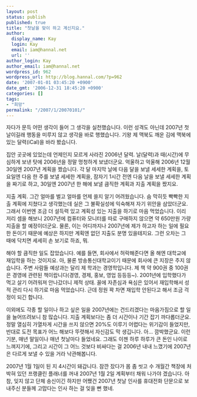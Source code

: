 ```yaml
---
layout: post
status: publish
published: true
title: "첫날을 맞이 하고 계신지요."
author:
  display_name: Kay
  login: Kay
  email: iam@hannal.net
  url: ''
author_login: Kay
author_email: iam@hannal.net
wordpress_id: 962
wordpress_url: http://blog.hannal.com/?p=962
date: '2007-01-01 03:45:20 +0900'
date_gmt: '2006-12-31 18:45:20 +0900'
categories: []
tags:
- "희망"
permalink: "/2007/1/20070101/"
---
```

<p>자다가 문득 어떤 생각이 들어 그 생각을 실천했습니다. 이런 성격도 아닌데 2007년 첫날이길래 행동을 미루지 않고 생각을 바로 행했습니다. 기왕 제 맥북도 깨운 김에 맥북에 있는 달력(iCal)을 바라 봤습니다.</p>
<p>집안 곳곳에 있었는데 언제인지 모르게 사라진 2006년 달력. 날(달력)과 때(시간)에 무심하게 보낸 탓에 2006년을 정말 멍청하게 보냈더군요. 억울하고 억울해 2006년 12월 30일엔 2007년 계획을 짰습니다. 각 달 마지막 날에 다음 달을 보낼 세세한 계획을, 토요일엔 다음 한 주를 보낼 세세한 계획을, 잠자기 1시간 전엔 다음 날을 보낼 세세한 계획을 짜기로 하고, 30일엔 2007년 한 해에 보낼 큼직한 계획과 지출 계획을 짰지요.</p>
<p>지출 계획. 그간 얼마를 벌고 얼마를 언제 쓸지 알기 어려웠습니다. 숨 막히듯 빡빡한 지출 계획에 지쳤다고 생각했는데 실은 그 불확실성에 익숙해져 자기 위안을 삼았더군요. 그래서 이번엔 조금 더 설득력 있고 계획성 있는 지출을 하기로 마음 먹었습니다. 이리 저리 셈을 해보니 2007년에 컴퓨터와 모니터를 따로 구매하지 않으면 약 650만원 가량 지출을 할 예정이더군요. 물론, 이는 어디까지나 2007년에 제가 하고자 하는 일에 필요한 돈이기 때문에 예상은 하지만 계획엔 없던 지출도 분명 있을테지요. 그런 오차는 그 때에 닥치면 세세히 손 보기로 하죠, 뭐.</p>
<p>해야 할 큼직한 일도 잡았습니다. 예를 들면, 회사에서 허락해준다면 올 해엔 대학교에 재입학을 하는 것이지요. 아, 물론 방송통신대학교이기 때문에 회사에 큰 지장은 주지 않습니다. 주변 사람들 예상과는 달리 제 학과는 경영학입니다. 제 책 약 900권 중 100권은 경영에 관련된 책이랍니다(경영, 경제, 홍보, 영업 등등등~). 2001년에 입학했다가 먹고 살기 어려워져 안나갔더니 제적 상태. 꼴에 자존심과 욕심은 있어서 재입학해서 성적 관리 다시 하기로 마음 먹었습니다. 근데 정원 꽉 차면 재입학 안된다고 해서 조금 걱정이 되긴 합니다.</p>
<p>이외에도 각종 할 일이나 하고 싶은 일을 2007년에는 건드리겠다는 마음가짐으로 할 일을 늘어뜨려보니 참 많습니다. 지출 계획보다는 좀 더 시간이나 기간 잡기 까다롭더군요. 정말 열심히 가열차게 시간을 쓰지 않으면 20%도 이루기 어렵다는 위기감이 들었지만, 반대로 도전 목표가 어느 해보다 뚜렷해서 자신감도 막 생깁니다. 아... 깜박했군요. 이런 기분, 매년 말일이나 매년 첫날마다 들었네요. 그래도 이젠 하루 하루가 큰 돈인 나이로 느껴지기에, 그리고 시간이 그 어느 것보다 비싸다는 걸 2006년 내내 느꼈기에 2007년은 다르게 보낼 수 있을 거라 낙관해봅니다.</p>
<p>2007년 1월 1일이 된 지 4시간이 돼갑니다. 잠깐 잤다가 몸 좀 씻고 수 개월간 책장에 처박혀 있던 프랭클린 플래너를 꺼내 2007년 1월 2일 계획부터 채워 나가야 겠습니다. 아참, 잊지 않고 단체 송신이긴 하지만 어쨌건 2007년 첫날 인사를 휴대전화 단문으로 보내주신 분들께 고맙다는 인사 하는 걸 잊을 뻔 했네.</p>
